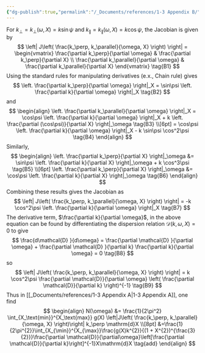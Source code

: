 ```yaml
---
{"dg-publish":true,"permalink":"/_Documents/references/1-3 Appendix B/","noteIcon":"","created":"2025-08-10T23:26:29.788+08:00","updated":"2025-08-14T21:49:20.323+08:00"}
---
```


For $k_\perp = k_\perp (\omega, X) = k\sin\psi$ and $k_\parallel = k_\parallel(\omega, X) =k \cos\psi$, the Jacobian is given by  
$$
\left| J\left( \frac{k_\perp, k_\parallel}{\omega, X} \right) \right|
= \begin{vmatrix} \frac{\partial k_\perp}{\partial \omega} & \frac{\partial k_\perp}{\partial X} 
\\ 
\frac{\partial k_\parallel}{\partial \omega} & \frac{\partial k_\parallel}{\partial X} \end{vmatrix}
\tag{B1}
$$
Using the standard rules for manipulating derivatives (e.x., Chain rule) gives  
$$
\left. \frac{\partial k_\perp}{\partial \omega} \right|_X = \sin\psi \left. \frac{\partial k}{\partial \omega} \right|_X \tag{B2}
$$
and  
$$
\begin{align}
\left. \frac{\partial k_\parallel}{\partial \omega} \right|_X 
= \cos\psi \left. \frac{\partial k}{\partial \omega} \right|_X + k \left. \frac{\partial (\cos\psi)}{\partial X} \right|_\omega \tag{B3}
\\[6pt]
= \cos\psi \left. \frac{\partial k}{\partial \omega} \right|_X - k \sin\psi \cos^2\psi \tag{B4}
\end{align}
$$
Similarly,  
$$
\begin{align}
\left. \frac{\partial k_\perp}{\partial X} \right|_\omega 
&= \sin\psi \left. \frac{\partial k}{\partial X} \right|_\omega + k \cos^3\psi
\tag{B5}
\\[6pt]
\left. \frac{\partial k_\perp}{\partial X} \right|_\omega 
&= \cos\psi \left. \frac{\partial k}{\partial X} \right|_\omega \tag{B6}
\end{align}
$$
Combining these results gives the Jacobian as  
$$
\left| J\left( \frac{k_\perp, k_\parallel}{\omega, X} \right) \right| = -k \cos^2\psi \left. \frac{\partial k}{\partial \omega} \right|_X 
\tag{B7}
$$
The derivative term, $\frac{\partial k}{\partial \omega}$, in the above equation can be found by differentiating the dispersion relation $\mathcal{D} (k, \omega, X) = 0$ to give  
$$
\frac{d\mathcal{D} }{d\omega} = \frac{\partial \mathcal{D} }{\partial \omega} + \frac{\partial \mathcal{D} }{\partial k} \frac{\partial k}{\partial \omega} = 0 \tag{B8}
$$
so  
$$
\left| J\left( \frac{k_\perp, k_\parallel}{\omega, X} \right) \right|
= k \cos^2\psi \frac{\partial \mathcal{D}}{\partial \omega} \left( \frac{\partial \mathcal{D}}{\partial k} \right)^{-1} \tag{B9}
$$
Thus in [[_Documents/references/1-3 Appendix A\|1-3 Appendix A]], one find
$$
\begin{align}
N(\omega) 
&= \frac{1}{2\pi^2} \int_{X_\text{min}}^{X_\text{max}} g(X) 
\left|J\left( \frac{k_\perp, k_\parallel}{\omega, X} \right)\right|
k_\perp \mathrm{d}X
\\[8pt]
&=\frac{1}{2\pi^{2}}\int_{X_{\min}}^{X_{\max}}\frac{g(X)k^{2}}{(1 + X^{2})^{\frac{3}{2}}}\frac{\partial \mathcal{D}}{\partial\omega}\left[\frac{\partial \mathcal{D}}{\partial k}\right]^{-1}X\mathrm{d}X
\tag{add}
\end{align}
$$
